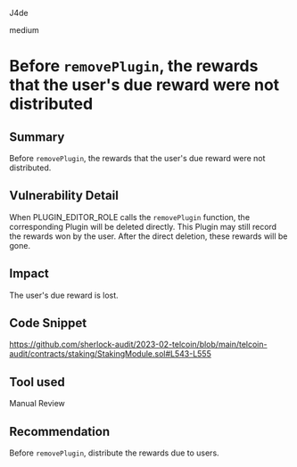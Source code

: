 J4de

medium

# Before `removePlugin`, the rewards that the user's due reward were not distributed

## Summary

Before `removePlugin`, the rewards that the user's due reward were not distributed.

## Vulnerability Detail

When PLUGIN_EDITOR_ROLE calls the `removePlugin` function, the corresponding Plugin will be deleted directly. This Plugin may still record the rewards won by the user. After the direct deletion, these rewards will be gone.

## Impact

The user's due reward is lost.

## Code Snippet

https://github.com/sherlock-audit/2023-02-telcoin/blob/main/telcoin-audit/contracts/staking/StakingModule.sol#L543-L555

## Tool used

Manual Review

## Recommendation

Before `removePlugin`, distribute the rewards due to users.
